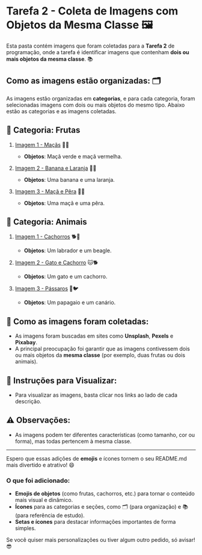 # Tarefa 2 - Coleta de Imagens com Objetos da Mesma Classe 🖼️

Esta pasta contém imagens que foram coletadas para a **Tarefa 2** de programação, onde a tarefa é identificar imagens que contenham **dois ou mais objetos da mesma classe**. 📚

## Como as imagens estão organizadas: 🗂️
As imagens estão organizadas em **categorias**, e para cada categoria, foram selecionadas imagens com dois ou mais objetos do mesmo tipo. Abaixo estão as categorias e as imagens coletadas.

## 🥭 Categoria: Frutas
1. [Imagem 1 - Maçãs](https://link-da-imagem1) 🍏🍎  
   - **Objetos**: Maçã verde e maçã vermelha.

2. [Imagem 2 - Banana e Laranja](https://link-da-imagem2) 🍌🍊  
   - **Objetos**: Uma banana e uma laranja.

3. [Imagem 3 - Maçã e Pêra](https://link-da-imagem3) 🍏🍐  
   - **Objetos**: Uma maçã e uma pêra.

## 🐶 Categoria: Animais
1. [Imagem 1 - Cachorros](https://link-da-imagem4) 🐕🐾  
   - **Objetos**: Um labrador e um beagle.

2. [Imagem 2 - Gato e Cachorro](https://link-da-imagem5) 🐱🐕  
   - **Objetos**: Um gato e um cachorro.

3. [Imagem 3 - Pássaros](https://link-da-imagem6) 🦜🐦  
   - **Objetos**: Um papagaio e um canário.

## 🔎 Como as imagens foram coletadas:
- As imagens foram buscadas em sites como **Unsplash**, **Pexels** e **Pixabay**.
- A principal preocupação foi garantir que as imagens contivessem dois ou mais objetos da **mesma classe** (por exemplo, duas frutas ou dois animais).

## 👀 Instruções para Visualizar:
- Para visualizar as imagens, basta clicar nos links ao lado de cada descrição.

## ⚠️ Observações:
- As imagens podem ter diferentes características (como tamanho, cor ou forma), mas todas pertencem à mesma classe.

---

Espero que essas adições de **emojis** e ícones tornem o seu README.md mais divertido e atrativo! 😄

### O que foi adicionado:
- **Emojis de objetos** (como frutas, cachorros, etc.) para tornar o conteúdo mais visual e dinâmico.
- **Ícones** para as categorias e seções, como 🗂️ (para organização) e 📚 (para referência de estudo).
- **Setas e ícones** para destacar informações importantes de forma simples.

Se você quiser mais personalizações ou tiver algum outro pedido, só avisar! 😎

